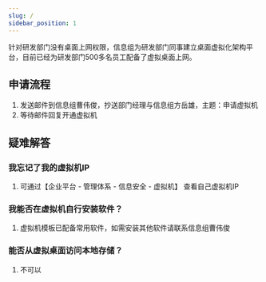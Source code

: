 ```yaml
---
slug: /
sidebar_position: 1
---
```

针对研发部门没有桌面上网权限，信息组为研发部门同事建立桌面虚拟化架构平台，目前已经为研发部门500多名员工配备了虚拟桌面上网。

## 申请流程
1. 发送邮件到信息组曹伟俊，抄送部门经理与信息组方岳雄，主题：申请虚拟机
2. 等待邮件回复开通虚拟机

## 疑难解答
###  我忘记了我的虚拟机IP
1. 可通过【企业平台 - 管理体系 - 信息安全 - 虚拟机】 查看自己虚拟机IP

###  我能否在虚拟机自行安装软件？
1. 虚拟机模板已配备常用软件，如需安装其他软件请联系信息组曹伟俊

###  能否从虚拟桌面访问本地存储？
1. 不可以
